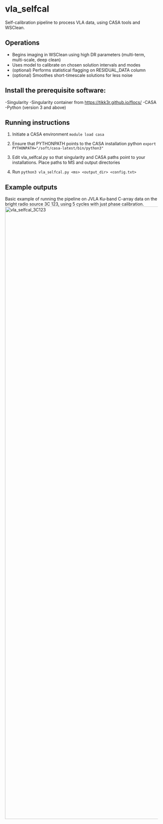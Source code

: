 #  vla_selfcal
Self-calibration pipeline to process VLA data, using CASA tools and WSClean. <br />

## Operations  <br />
- Begins imaging in WSClean using high DR parameters (multi-term, multi-scale, deep clean)
- Uses model to calibrate on chosen solution intervals and modes
- (optional) Performs statistical flagging on RESIDUAL_DATA column
- (optional) Smoothes short-timescale solutions for less noise


##  Install the prerequisite software:
-Singularity
-Singularity container from https://tikk3r.github.io/flocs/
-CASA
-Python (version 3 and above)<br />

##  Running instructions
1. Initiate a CASA environment
`module load casa` <br />

2. Ensure that PYTHONPATH points to the CASA installation python
`export PYTHONPATH="/soft/casa-latest/bin/python3"`<br />

3. Edit vla_selfcal.py so that singularity and CASA paths point to your installations. Place paths to MS and output directories <br />

3.  Run
`python3 vla_selfcal.py <ms> <output_dir> <config.txt>`<br />

## Example outputs
Basic example of running the pipeline on JVLA Ku-band C-array data on the bright radio source 3C 123, using 5 cycles with just phase calibration.
<img width="3471" height="2017" alt="vla_selfcal_3C123" src="https://github.com/user-attachments/assets/ce0679bb-ef76-47d6-9060-90ab8b252515" />

